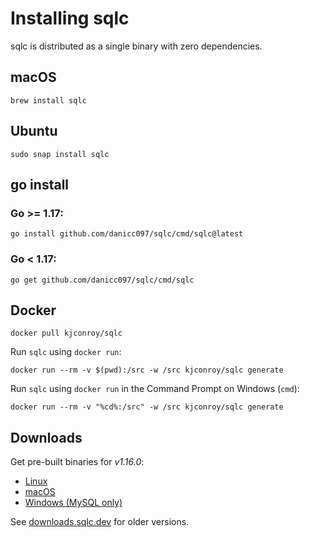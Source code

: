 # Installing sqlc

sqlc is distributed as a single binary with zero dependencies.

## macOS

```
brew install sqlc
```

## Ubuntu

```
sudo snap install sqlc
```

## go install

### Go >= 1.17:

```
go install github.com/danicc097/sqlc/cmd/sqlc@latest
```

### Go < 1.17:

```
go get github.com/danicc097/sqlc/cmd/sqlc
```

## Docker

```
docker pull kjconroy/sqlc
```

Run `sqlc` using `docker run`:

```
docker run --rm -v $(pwd):/src -w /src kjconroy/sqlc generate
```

Run `sqlc` using `docker run` in the Command Prompt on Windows (`cmd`):

```
docker run --rm -v "%cd%:/src" -w /src kjconroy/sqlc generate
```

## Downloads

Get pre-built binaries for *v1.16.0*:

- [Linux](https://github.com/danicc097/sqlc/releases/download/v1.16.0/sqlc_1.16.0_linux_amd64.tar.gz)
- [macOS](https://github.com/danicc097/sqlc/releases/download/v1.16.0/sqlc_1.16.0_darwin_amd64.zip)
- [Windows (MySQL only)](https://github.com/danicc097/sqlc/releases/download/v1.16.0/sqlc_1.16.0_windows_amd64.zip)

See [downloads.sqlc.dev](https://downloads.sqlc.dev/) for older versions.
